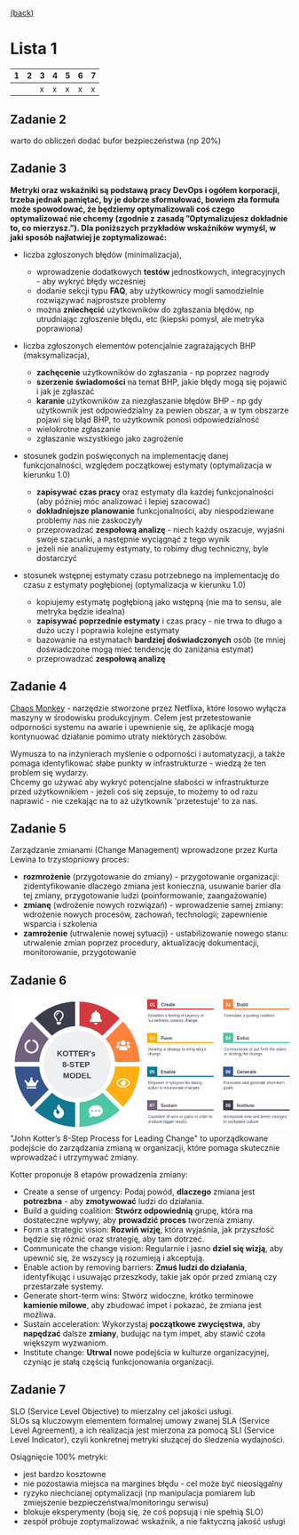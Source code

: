 [(back)](../)

# Lista 1
| 1 | 2 | 3 | 4 | 5 | 6 | 7 |
|---|---|---|---|---|---|---|
|   |   | x | x | x | x | x |

## Zadanie 2
warto do obliczeń dodać bufor bezpieczeństwa (np 20%)

## Zadanie 3
**Metryki oraz wskaźniki są podstawą pracy DevOps i ogółem korporacji, trzeba jednak pamiętać, by je dobrze sformułować, bowiem zła formuła może spowodować, że będziemy optymalizowali coś czego optymalizować nie chcemy (zgodnie z zasadą ”Optymalizujesz dokładnie to, co mierzysz.”). Dla poniższych przykładów wskaźników wymyśl, w jaki sposób najłatwiej je zoptymalizować:**


- liczba zgłoszonych błędów (minimalizacja),
    - wprowadzenie dodatkowych **testów** jednostkowych, integracyjnych - aby wykryć błędy wcześniej
    - dodanie sekcji typu **FAQ**, aby użytkownicy mogli samodzielnie rozwiązywać najprostsze problemy
    - można **zniechęcić** użytkowników do zgłaszania błędów, np utrudniając zgłoszenie błędu, etc (kiepski pomysł, ale metryka poprawiona)


- liczba zgłoszonych elementów potencjalnie zagrażających BHP  (maksymalizacja),
    - **zachęcenie** użytkowników do zgłaszania - np poprzez nagrody
    - **szerzenie świadomości** na temat BHP, jakie błędy mogą się pojawić i jak je zgłaszać
    - **karanie** użytkowników za niezgłaszanie błędów BHP - np gdy użytkownik jest odpowiedzialny za pewien obszar, a w tym obszarze pojawi się błąd BHP, to użytkownik ponosi odpowiedzialność
    - wielokrotne zgłaszanie
    - zgłaszanie wszystkiego jako zagrożenie

- stosunek godzin poświęconych na implementację danej funkcjonalności, względem początkowej estymaty (optymalizacja w kierunku 1.0)
    - **zapisywać czas pracy** oraz estymaty dla każdej funkcjonalności (aby później móc analizować i lepiej szacować)
    - **dokładniejsze planowanie** funkcjonalności, aby niespodziewane problemy nas nie zaskoczyły
    - przeprowadzać **zespołową analizę** - niech każdy oszacuje, wyjaśni swoje szacunki, a następnie wyciągnąć z tego wynik
    - jeżeli nie analizujemy estymaty, to robimy dług techniczny, byle dostarczyć

- stosunek wstępnej estymaty czasu potrzebnego na implementację do czasu z estymaty pogłębionej (optymalizacja w kierunku 1.0)
    - kopiujemy estymatę pogłębioną jako wstępną (nie ma to sensu, ale metryka będzie idealna) 
    - **zapisywać poprzednie estymaty** i czas pracy - nie trwa to długo a dużo uczy i poprawia kolejne estymaty
    - bazowanie na estymatach **bardziej doświadczonych** osób (te mniej doświadczone mogą mieć tendencję do zaniżania estymat)
    - przeprowadzać **zespołową analizę**


## Zadanie 4
[Chaos Monkey](https://netflix.github.io/chaosmonkey/) - narzędzie stworzone przez Netflixa, które losowo wyłącza maszyny w środowisku produkcyjnym. Celem jest przetestowanie odporności systemu na awarie i upewnienie się, że aplikacje mogą kontynuować działanie pomimo utraty niektórych zasobów.  

Wymusza to na inżynierach myślenie o odporności i automatyzacji, a także pomaga identyfikować słabe punkty w infrastrukturze - wiedzą że ten problem się wydarzy.  
Chcemy go używać aby wykryć potencjalne słabości w infrastrukturze przed użytkownikiem - jeżeli coś się zepsuje, to możemy to od razu naprawić - nie czekając na to aż użytkownik 'przetestuje' to za nas.


## Zadanie 5
Zarządzanie zmianami (Change Management) wprowadzone przez Kurta Lewina to trzystopniowy proces:
- **rozmrożenie** (przygotowanie do zmiany) - przygotowanie organizacji: zidentyfikowanie dlaczego zmiana jest konieczna, usuwanie barier dla tej zmiany, przygotowanie ludzi (poinformowanie, zaangażowanie)
- **zmianę** (wdrożenie nowych rozwiązań) - wprowadzenie samej zmiany: wdrożenie nowych procesów, zachowań, technologii; zapewnienie wsparcia i szkolenia
- **zamrożenie** (utrwalenie nowej sytuacji) - ustabilizowanie nowego stanu: utrwalenie zmian poprzez procedury, aktualizację dokumentacji, monitorowanie, przygotowanie 


## Zadanie 6
![alt text](image.png)
"John Kotter’s 8-Step Process for Leading Change" to uporządkowane podejście do zarządzania zmianą w organizacji, które pomaga skutecznie wprowadzać i utrzymywać zmiany.


Kotter proponuje 8 etapów prowadzenia zmiany:

- Create a sense of urgency: Podaj powód, **dlaczego** zmiana jest **potrezbna** - aby **zmotywować** ludzi do działania.
- Build a guiding coalition: **Stwórz odpowiednią** grupę, która ma dostateczne wpływy, aby **prowadzić proces** tworzenia zmiany.
- Form a strategic vision: **Rozwiń wizję**, która wyjaśnia, jak przyszłość będzie się różnić oraz strategię, aby tam dotrzeć.
- Communicate the change vision: Regularnie i jasno **dziel się wizją**, aby upewnić się, że wszyscy ją rozumieją i akceptują.
- Enable action by removing barriers: **Zmuś ludzi do działania**, identyfikując i usuwając przeszkody, takie jak opór przed zmianą czy przestarzałe systemy.
- Generate short-term wins: Stwórz widoczne, krótko terminowe **kamienie milowe**, aby zbudować impet i pokazać, że zmiana jest możliwa.
- Sustain acceleration: Wykorzystaj **początkowe zwycięstwa**, aby **napędzać** dalsze **zmiany**, budując na tym impet, aby stawić czoła większym wyzwaniom.
- Institute change: **Utrwal** nowe podejścia w kulturze organizacyjnej, czyniąc je stałą częścią funkcjonowania organizacji.


## Zadanie 7
SLO (Service Level Objective) to mierzalny cel jakości usługi.  
SLOs są kluczowym elementem formalnej umowy zwanej SLA (Service Level Agreement), a ich realizacja jest mierzona za pomocą SLI (Service Level Indicator), czyli konkretnej metryki służącej do śledzenia wydajności.  

Osiągnięcie 100% metryki:
- jest bardzo kosztowne
- nie pozostawia miejsca na margines błędu - cel może być nieosiągalny
- ryzyko niechcianej optymalizacji (np manipulacja pomiarem lub zmiejszenie bezpieczeństwa/monitoringu serwisu)
- blokuje eksperymenty (boją się, że coś popsują i nie spełnią SLO)
- zespół próbuje zoptymalizować wskaźnik, a nie faktyczną jakość usługi
